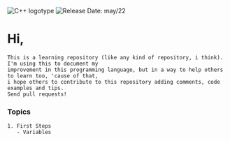 ![C++ logotype](https://www.alura.com.br/artigos/assets/formacao-linguagem-c-plus-plus/img-01.png)
![Release Date: may/22](https://img.shields.io/badge/release%20date-may%2F2022-yellow)
# Hi,

    This is a learning repository (like any kind of repository, i think). I'm using this to document my 
    improvement in this programming language, but in a way to help others to learn too, 'cause of that, 
    i hope others to contribute to this repository adding comments, code examples and tips. 
    Send pull requests!


### Topics

    1. First Steps
       - Variables